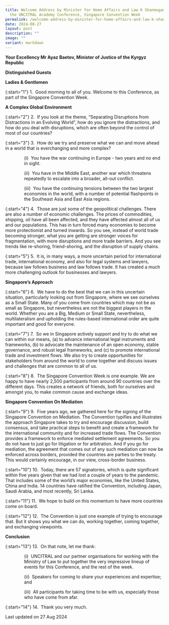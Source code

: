 ```yaml
---
title: Welcome Address by Minister for Home Affairs and Law K Shanmugam SC at
  the UNCITRAL Academy Conference, Singapore Convention Week
permalink: /welcome-address-by-minister-for-home-affairs-and-law-k-shanmugam-sc-at-the-uncitral-academy/
date: 2024-08-27
layout: post
description: ""
image: ""
variant: markdown
---
```

<b>Your Excellency Mr Ayaz Baetov, Minister of Justice of the Kyrgyz Republic</b>

<b>Distinguished Guests</b>

<b>Ladies &amp; Gentlemen</b>

{:start="1"}
1.&nbsp; Good morning to all of you. Welcome to this Conference, as part of the Singapore Convention Week.

<b>A Complex Global Environment</b>

{:start="2"}
2.&nbsp; If you look at the theme, “Separating Disruptions from Distractions in an Evolving World”, how do you ignore the distractions, and how do you deal with disruptions, which are often beyond the control of most of our countries?&nbsp;

{:start="3"}
3.&nbsp; How do we try and preserve what we can and move ahead in a world that is everchanging and more complex?

<p style="margin-left: 60px">
(i)&nbsp; You have the war continuing in Europe - two years and no end in sight.</p>

<p style="margin-left: 60px">
(ii)&nbsp; You have in the Middle East, another war which threatens repeatedly to escalate into a broader, all-out conflict.</p>

<p style="margin-left: 60px">
(iii)&nbsp; You have the continuing tensions between the two largest economies in the world, with a number of potential flashpoints in the Southeast Asia and East Asia regions.</p>

{:start="4"}
4.&nbsp; Those are just some of the geopolitical challenges. There are also a number of economic challenges. The prices of commodities, shipping, oil have all been affected, and they have affected almost all of us and our populations. This has in turn forced many economies to become more protectionist and turned inwards. So you see, instead of world trade becoming stronger, what you are getting are stronger voices for fragmentation, with more disruptions and more trade barriers. And you see trends like re-shoring, friend-shoring, and the disruption of supply chains.&nbsp;

{:start="5"}
5.&nbsp; It is, in many ways, a more uncertain period for international trade, international economy, and also for legal systems and lawyers, because law follows business and law follows trade. It has created a much more challenging outlook for businesses and lawyers.

<b>Singapore’s Approach</b>

{:start="6"}
6.&nbsp; We have to do the best that we can in this uncertain situation, particularly looking out from Singapore, where we see ourselves as a Small State. Many of you come from countries which may not be as small as Singapore, but nevertheless are not the biggest players in the world. Whether you are a Big, Medium or Small State, nevertheless, multilateralism and upholding the rules-based international order are quite important and good for everyone.&nbsp;

{:start="7"}
7.&nbsp; So we in Singapore actively support and try to do what we can within our means, (a) to advance international legal instruments and frameworks, (b) to advocate the maintenance of an open economy, stable governance, and robust legal frameworks, and (c) to promote international trade and investment flows. We also try to create opportunities for stakeholders from around the world to come together and discuss issues and challenges that are common to all of us.&nbsp;

{:start="8"}
8.&nbsp; The Singapore Convention Week is one example. We are happy to have nearly 2,500 participants from around 90 countries over the different days. This creates a network of friends, both for ourselves and amongst you, to make common cause and exchange ideas.&nbsp;&nbsp;

<b>Singapore Convention On Mediation</b>

{:start="9"}
9.&nbsp; Five years ago, we gathered here for the signing of the Singapore Convention on Mediation. The Convention typifies and illustrates the approach Singapore takes to try and encourage discussion, build consensus, and take practical steps to benefit and create a framework for the international community and for increased trade flows. The Convention provides a framework to enforce mediated settlement agreements. So you do not have to just go for litigation or for arbitration. And if you go for mediation, the agreement that comes out of any such mediation can now be enforced across borders, provided the countries are parties to the treaty. This would certainly encourage, in our view, cross-border business.&nbsp;&nbsp;&nbsp;

{:start="10"}
10.&nbsp; Today, there are 57 signatories, which is quite significant within five years given that we had lost a couple of years to the pandemic. That includes some of the world’s major economies, like the United States, China and India. 14 countries have ratified the Convention, including Japan, Saudi Arabia, and most recently, Sri Lanka.&nbsp;

{:start="11"}
11.&nbsp; We hope to build on this momentum to have more countries come on board.&nbsp;

{:start="12"}
12.&nbsp; The Convention is just one example of trying to encourage that. But it shows you what we can do, working together, coming together, and exchanging viewpoints.&nbsp;

<b>Conclusion</b>

{:start="13"}
13.&nbsp; On that note, let me thank:

<p style="margin-left: 60px">
(i)&nbsp; UNCITRAL and our partner organisations for working with the Ministry of Law to put together the very impressive lineup of events for this Conference, and the rest of the week.</p>

<p style="margin-left: 60px">
(ii)&nbsp; Speakers for coming to share your experiences and expertise; and</p>

<p style="margin-left: 60px">
(iii)&nbsp; All participants for taking time to be with us, especially those who have come from afar.</p>

{:start="14"}
14.&nbsp; Thank you very much.

<p class="right-side-updated">Last updated on 27 Aug 2024</p>
